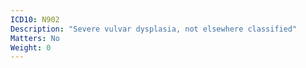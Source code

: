 ```yaml
---
ICD10: N902
Description: "Severe vulvar dysplasia, not elsewhere classified"
Matters: No
Weight: 0
---
```

